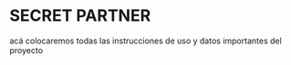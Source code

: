 <h1>SECRET PARTNER</h1>
acá colocaremos todas las instrucciones de uso y datos importantes del proyecto
